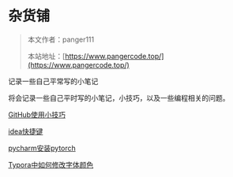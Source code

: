 # 杂货铺

> 本文作者：panger111
>
> 本站地址：[https://www.pangercode.top/](https://www.pangercode.top/)

记录一些自己平常写的小笔记

将会记录一些自己平时写的小笔记，小技巧，以及一些编程相关的问题。

[GitHub使用小技巧](GitHub使用小技巧.md)

[idea快捷键](idea快捷键.md)

[pycharm安装pytorch](pycharm安装pytorch.md)

[Typora中如何修改字体颜色](Typora中如何修改字体颜色.md)







